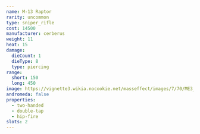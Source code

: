 ```yaml
---
name: M-13 Raptor
rarity: uncommon
type: sniper_rifle
cost: 14500
manufacturer: cerberus
weight: 11
heat: 15
damage:
  dieCount: 1
  dieType: 8
  type: piercing
range:
  short: 150
  long: 450
image: https://vignette3.wikia.nocookie.net/masseffect/images/7/70/ME3_Raptor_Sniper_Rifle.png/revision/latest?cb=20120317191426
andromeda: false
properties:
  - two-handed
  - double-tap
  - hip-fire
slots: 2
---
```


